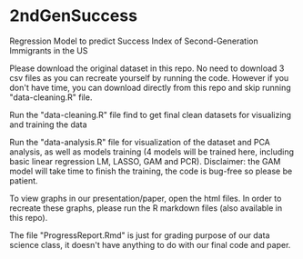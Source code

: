 # 2ndGenSuccess
Regression Model to predict Success Index of Second-Generation Immigrants in the US

Please download the original dataset in this repo. No need to download 3 csv files as you can recreate yourself by running the code. However if you don't have time, you can download directly from this repo and skip running "data-cleaning.R" file.

Run the "data-cleaning.R" file find to get final clean datasets for visualizing and training the data

Run the "data-analysis.R" file for visualization of the dataset and PCA analysis, as well as models training (4 models will be trained here, including basic linear regression LM, LASSO, GAM and PCR). Disclaimer: the GAM model will take time to finish the training, the code is bug-free so please be patient. 

To view graphs in our presentation/paper, open the html files. In order to recreate these graphs, please run the R markdown files (also available in this repo). 

The file "ProgressReport.Rmd" is just for grading purpose of our data science class, it doesn't have anything to do with our final code and paper.

